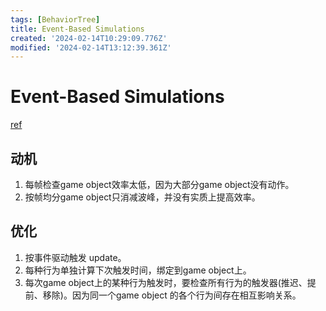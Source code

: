 ```yaml
---
tags: [BehaviorTree]
title: Event-Based Simulations
created: '2024-02-14T10:29:09.776Z'
modified: '2024-02-14T13:12:39.361Z'
---
```


# Event-Based Simulations

[ref](https://www.gameaipro.com/GameAIProOnlineEdition2021/GameAIProOnlineEdition2021_Chapter02_Efficient_Event_Based_Simulations.pdf)

## 动机

1. 每帧检查game object效率太低，因为大部分game object没有动作。
2. 按帧均分game object只消减波峰，并没有实质上提高效率。

## 优化

1. 按事件驱动触发 update。
2. 每种行为单独计算下次触发时间，绑定到game object上。
3. 每次game object上的某种行为触发时，要检查所有行为的触发器(推迟、提前、移除)。因为同一个game object 的各个行为间存在相互影响关系。



